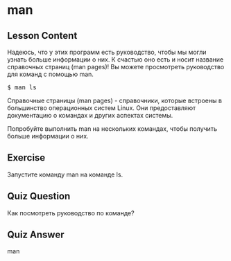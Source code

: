 # man

## Lesson Content

Надеюсь, что у этих программ есть руководство, чтобы мы могли узнать больше информации о них. К счастью оно есть и носит название справочных страниц (man pages)! Вы можете просмотреть руководство для команд с помощью man.

<pre>$ man ls</pre>

Справочные страницы (man pages) - справочники, которые встроены в большинство операционных систем Linux. Они предоставляют документацию о командах и других аспектах системы.

Попробуйте выполнить man на нескольких командах, чтобы получить больше информации о них.

## Exercise

Запустите команду man на команде ls.

## Quiz Question

Как посмотреть руководство по команде?

## Quiz Answer

man